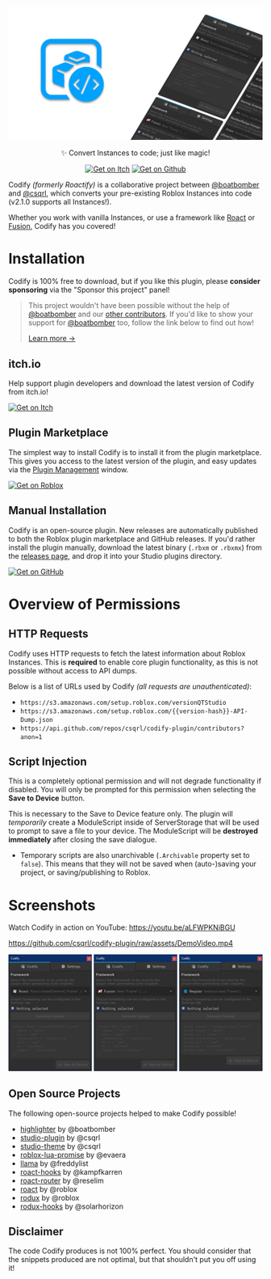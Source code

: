 <!-- Links -->

[repo/homepage]: https://github.com/csqrl/codify-plugin
[repo/releases]: https://github.com/csqrl/codify-plugin/releases
[repo/contributors]: https://github.com/csqrl/codify-plugin/graphs/contributors
[plugin/toolbox]: https://roblox.com/library/4749111907
[plugin/itch]: https://csqrl.itch.io/codify
[plugin/github]: https://github.com/csqrl/codify-plugin
[devhub/managing-plugins]: https://developer.roblox.com/en-us/articles/Intro-to-Plugins#finding-and-managing-plugins
[roact/repo]: https://github.com/roblox/roact
[fusion/repo]: https://github.com/elttob/fusion
[csqrl/github]: https://github.com/csqrl
[boatbomber/github]: https://github.com/boatbomber
[boatbomber/site]: https://www.boatbomber.com
[boatbomber/site/donate]: https://www.boatbomber.com/#h.aiqhaejpfy6p

<!-- Images -->

[image/cover]: assets/Cover.png
[image/plugin-screenshots]: assets/PluginScreenshots.png
[image/get/itch]: https://raw.githubusercontent.com/gist/csqrl/56c5f18b229ca1e61feb6eb5fb149f43/raw/itch.svg
[image/get/github]: https://raw.githubusercontent.com/gist/csqrl/56c5f18b229ca1e61feb6eb5fb149f43/raw/github.svg
[image/get/roblox]: https://raw.githubusercontent.com/gist/csqrl/56c5f18b229ca1e61feb6eb5fb149f43/raw/robloxSmall.svg

<div align="center">

[![Cover][image/cover]][plugin/toolbox]

✨ Convert Instances to code; just like magic!

[![Get on Itch][image/get/itch]][plugin/itch]
[![Get on Github][image/get/github]][repo/releases]

</div>

Codify _(formerly Roactify)_ is a collaborative project between [@boatbomber][boatbomber/github] and [@csqrl][csqrl/github], which converts your pre-existing Roblox Instances into code (v2.1.0 supports all Instances!).

Whether you work with vanilla Instances, or use a framework like [Roact][roact/repo] or [Fusion][fusion/repo], Codify has you covered!

# Installation

Codify is 100% free to download, but if you like this plugin, please **consider sponsoring** via the "Sponsor this project" panel!

> This project wouldn't have been possible without the help of [@boatbomber][boatbomber/github] and our [other contributors][repo/contributors]. If you'd like to show your support for [@boatbomber][boatbomber/github] too, follow the link below to find out how!
>
> [Learn more &rarr;][boatbomber/site/donate]

## itch.io

Help support plugin developers and download the latest version of Codify from itch.io!

[![Get on Itch][image/get/itch]][plugin/itch]

## Plugin Marketplace

The simplest way to install Codify is to install it from the plugin marketplace. This gives you access to the latest version of the plugin, and easy updates via the [Plugin Management][devhub/managing-plugins] window.

[![Get on Roblox][image/get/roblox]][plugin/toolbox]

## Manual Installation

Codify is an open-source plugin. New releases are automatically published to both the Roblox plugin marketplace and GitHub releases. If you'd rather install the plugin manually, download the latest binary (`.rbxm` or `.rbxmx`) from the [releases page][repo/releases], and drop it into your Studio plugins directory.

[![Get on GitHub][image/get/github]][repo/releases]

# Overview of Permissions

## HTTP Requests

Codify uses HTTP requests to fetch the latest information about Roblox Instances. This is **required** to enable core plugin functionality, as this is not possible without access to API dumps.

Below is a list of URLs used by Codify _(all requests are unauthenticated)_:

- `https://s3.amazonaws.com/setup.roblox.com/versionQTStudio`
- `https://s3.amazonaws.com/setup.roblox.com/{{version-hash}}-API-Dump.json`
- `https://api.github.com/repos/csqrl/codify-plugin/contributors?anon=1`

## Script Injection

This is a completely optional permission and will not degrade functionality if disabled. You will only be prompted for this permission when selecting the **Save to Device** button.

This is necessary to the Save to Device feature only. The plugin will _temporarily_ create a ModuleScript inside of ServerStorage that will be used to prompt to save a file to your device. The ModuleScript will be **destroyed immediately** after closing the save dialogue.

- Temporary scripts are also unarchivable (`.Archivable` property set to `false`). This means that they will not be saved when (auto-)saving your project, or saving/publishing to Roblox.

# Screenshots

Watch Codify in action on YouTube: https://youtu.be/aLFWPKNiBGU

https://github.com/csqrl/codify-plugin/raw/assets/DemoVideo.mp4

![Screenshot of the Plugin][image/plugin-screenshots]

## Open Source Projects

The following open-source projects helped to make Codify possible!

- [highlighter](https://github.com/boatbomber/Highlighter/tree/v0.4.5) by @boatbomber
- [studio-plugin](https://github.com/csqrl/studio-plugin/tree/1.0.1) by @csqrl
- [studio-theme](https://github.com/csqrl/studio-theme/tree/1.0.2) by @csqrl
- [roblox-lua-promise](https://github.com/evaera/roblox-lua-promise/tree/v3.2.1) by @evaera
- [llama](https://github.com/freddylist/llama/tree/v1.1.1) by @freddylist
- [roact-hooks](https://github.com/Kampfkarren/roact-hooks/tree/0.3.0) by @kampfkarren
- [roact-router](https://github.com/Reselim/roact-router/tree/v1.0.0) by @reselim
- [roact](https://github.com/Roblox/roact/tree/v1.4.2) by @roblox
- [rodux](https://github.com/Roblox/rodux/tree/v3.0.0) by @roblox
- [rodux-hooks](https://github.com/SolarHorizon/rodux-hooks/tree/0.2.1) by @solarhorizon

## Disclaimer

The code Codify produces is not 100% perfect. You should consider that the snippets produced are not optimal, but that shouldn't put you off using it!
